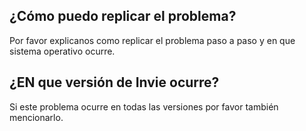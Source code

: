 ## ¿Cómo puedo replicar el problema?
Por favor explicanos como replicar el problema paso a paso y en que sistema operativo ocurre.
## ¿EN que versión de Invie ocurre?
Si este problema ocurre en todas las versiones por favor también mencionarlo.
